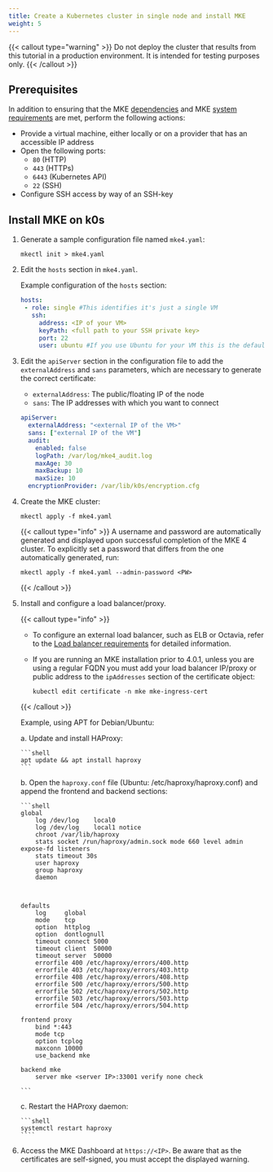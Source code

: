 ```yaml
---
title: Create a Kubernetes cluster in single node and install MKE
weight: 5
---
```


{{< callout type="warning" >}}
Do not deploy the cluster that results from this tutorial in a production
environment. It is intended for testing purposes only.
{{< /callout >}}

## Prerequisites
In addition to ensuring that the MKE [dependencies](../../../getting-started/install-mke-cli)
and MKE [system requirements](../../../getting-started/system-requirements)
are met, perform the following actions:

- Provide a virtual machine, either locally or on a provider that has an accessible IP address
- Open the following ports:
  - `80` (HTTP)
  - `443` (HTTPs)
  - `6443` (Kubernetes API)
  - `22` (SSH)
- Configure SSH access by way of an SSH-key


## Install MKE on k0s

1. Generate a sample configuration file named `mke4.yaml`:

   ```shell
   mkectl init > mke4.yaml
   ```

2. Edit the `hosts` section in `mke4.yaml`.

   Example configuration of the `hosts` section:

    ```yaml
    hosts:
     - role: single #This identifies it's just a single VM
       ssh:
         address: <IP of your VM>
         keyPath: <full path to your SSH private key> 
         port: 22
         user: ubuntu #If you use Ubuntu for your VM this is the default user
    ```
3. Edit the `apiServer` section in the configuration file to add the
   `externalAddress` and `sans` parameters, which are necessary to generate the 
   correct certificate: 

   * `externalAddress`: The public/floating IP of the node
   * `sans`: The IP addresses with which you want to connect 

    ```yaml
    apiServer:
      externalAddress: "<external IP of the VM>"
      sans: ["external IP of the VM"]
      audit:
        enabled: false
        logPath: /var/log/mke4_audit.log
        maxAge: 30
        maxBackup: 10
        maxSize: 10
      encryptionProvider: /var/lib/k0s/encryption.cfg
    ```
    

4. Create the MKE cluster:

   ```shell
   mkectl apply -f mke4.yaml
   ```

   {{< callout type="info" >}}
   A username and password are automatically generated and displayed upon successful completion of the MKE 4 cluster. 
   To explicitly set a password that differs from the one automatically generated, run: 
   ```shell
   mkectl apply -f mke4.yaml --admin-password <PW>
   ```
   {{< /callout >}}
   
5. Install and configure a load balancer/proxy.

    {{< callout type="info" >}}

    - To configure an external load balancer, such as ELB or Octavia, refer to the [Load balancer requirements](../../getting-started/system-requirements#load-balancer-requirements) for detailed information.

    - If you are running an MKE installation prior to 4.0.1, unless you are using a regular FQDN you must add your load balancer IP/proxy or public address to the `ipAddresses` section of the certificate object:

      ```shell
      kubectl edit certificate -n mke mke-ingress-cert
      ```

    {{< /callout >}}

    Example, using APT for Debian/Ubuntu:

    a. Update and install HAProxy:

       ```shell
       apt update && apt install haproxy
       ```

    b. Open the `haproxy.conf` file (Ubuntu: /etc/haproxy/haproxy.conf) and append the frontend and backend sections: 

       ```shell
       global
           log /dev/log    local0 
           log /dev/log    local1 notice
           chroot /var/lib/haproxy
           stats socket /run/haproxy/admin.sock mode 660 level admin expose-fd listeners
           stats timeout 30s
           user haproxy
           group haproxy
           daemon



       defaults
           log     global
           mode    tcp
           option  httplog
           option  dontlognull
           timeout connect 5000
           timeout client  50000
           timeout server  50000
           errorfile 400 /etc/haproxy/errors/400.http
           errorfile 403 /etc/haproxy/errors/403.http
           errorfile 408 /etc/haproxy/errors/408.http
           errorfile 500 /etc/haproxy/errors/500.http
           errorfile 502 /etc/haproxy/errors/502.http
           errorfile 503 /etc/haproxy/errors/503.http
           errorfile 504 /etc/haproxy/errors/504.http

       frontend proxy
           bind *:443
           mode tcp
           option tcplog
           maxconn 10000
           use_backend mke

       backend mke
           server mke <server IP>:33001 verify none check
                                                     
       ```

    c. Restart the HAProxy daemon:

       ```shell
       systemctl restart haproxy
       ````

6. Access the MKE Dashboard at `https://<IP>`. Be aware that as the
   certificates are self-signed, you must accept the displayed warning.
